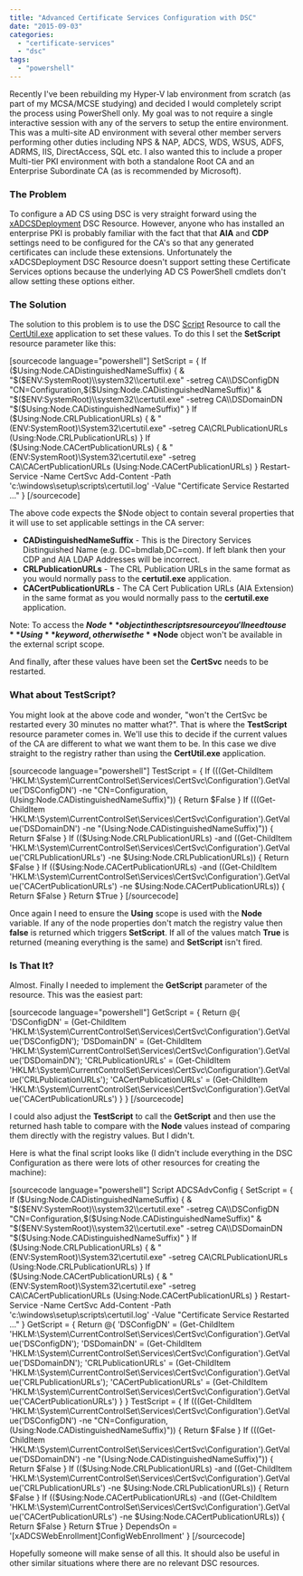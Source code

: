 ```yaml
---
title: "Advanced Certificate Services Configuration with DSC"
date: "2015-09-03"
categories: 
  - "certificate-services"
  - "dsc"
tags: 
  - "powershell"
---
```


Recently I've been rebuilding my Hyper-V lab environment from scratch (as part of my MCSA/MCSE studying) and decided I would completely script the process using PowerShell only. My goal was to not require a single interactive session with any of the servers to setup the entire environment. This was a multi-site AD environment with several other member servers performing other duties including NPS & NAP, ADCS, WDS, WSUS, ADFS, ADRMS, IIS, DirectAccess, SQL etc. I also wanted this to include a proper Multi-tier PKI environment with both a standalone Root CA and an Enterprise Subordinate CA (as is recommended by Microsoft).

### The Problem

To configure a AD CS using DSC is very straight forward using the [xADCSDeployment](https://github.com/PowerShell/xAdcsDeployment) DSC Resource. However, anyone who has installed an enterprise PKI is probably familiar with the fact that that **AIA** and **CDP** settings need to be configured for the CA's so that any generated certificates can include these extensions. Unfortunately the xADCSDeployment DSC Resource doesn't support setting these Certificate Services options because the underlying AD CS PowerShell cmdlets don't allow setting these options either.

### The Solution

The solution to this problem is to use the DSC [Script](https://technet.microsoft.com/en-us/library/dn282130.aspx) Resource to call the [CertUtil.exe](https://technet.microsoft.com/en-us/library/cc732443.aspx) application to set these values. To do this I set the **SetScript** resource parameter like this:

\[sourcecode language="powershell"\] SetScript = { If ($Using:Node.CADistinguishedNameSuffix) { & "$($ENV:SystemRoot)\\system32\\certutil.exe" -setreg CA\\DSConfigDN "CN=Configuration,$($Using:Node.CADistinguishedNameSuffix)" & "$($ENV:SystemRoot)\\system32\\certutil.exe" -setreg CA\\DSDomainDN "$($Using:Node.CADistinguishedNameSuffix)" } If ($Using:Node.CRLPublicationURLs) { & "$($ENV:SystemRoot)\\System32\\certutil.exe" -setreg CA\\CRLPublicationURLs $($Using:Node.CRLPublicationURLs) } If ($Using:Node.CACertPublicationURLs) { & "$($ENV:SystemRoot)\\System32\\certutil.exe" -setreg CA\\CACertPublicationURLs $($Using:Node.CACertPublicationURLs) } Restart-Service -Name CertSvc Add-Content -Path 'c:\\windows\\setup\\scripts\\certutil.log' -Value "Certificate Service Restarted ..." } \[/sourcecode\]

The above code expects the $Node object to contain several properties that it will use to set applicable settings in the CA server:

- **CADistinguishedNameSuffix** - This is the Directory Services Distinguished Name (e.g. DC=bmdlab,DC=com). If left blank then your CDP and AIA LDAP Addresses will be incorrect.
- **CRLPublicationURLs** \- The CRL Publication URLs in the same format as you would normally pass to the **certutil.exe** application.
- **CACertPublicationURLs** - The CA Cert Publication URLs (AIA Extension) in the same format as you would normally pass to the **certutil.exe** application.

Note: To access the **$Node** object in the scripts resource you'll need to use **Using** keyword, otherwise the **$Node** object won't be available in the external script scope.

And finally, after these values have been set the **CertSvc** needs to be restarted.

### What about TestScript?

You might look at the above code and wonder, "won't the CertSvc be restarted every 30 minutes no matter what?". That is where the **TestScript** resource parameter comes in. We'll use this to decide if the current values of the CA are different to what we want them to be. In this case we dive straight to the registry rather than using the **CertUtil.exe** application.

\[sourcecode language="powershell"\] TestScript = { If (((Get-ChildItem 'HKLM:\\System\\CurrentControlSet\\Services\\CertSvc\\Configuration').GetValue('DSConfigDN') -ne "CN=Configuration,$($Using:Node.CADistinguishedNameSuffix)")) { Return $False } If (((Get-ChildItem 'HKLM:\\System\\CurrentControlSet\\Services\\CertSvc\\Configuration').GetValue('DSDomainDN') -ne "$($Using:Node.CADistinguishedNameSuffix)")) { Return $False } If (($Using:Node.CRLPublicationURLs) -and ((Get-ChildItem 'HKLM:\\System\\CurrentControlSet\\Services\\CertSvc\\Configuration').GetValue('CRLPublicationURLs') -ne $Using:Node.CRLPublicationURLs)) { Return $False } If (($Using:Node.CACertPublicationURLs) -and ((Get-ChildItem 'HKLM:\\System\\CurrentControlSet\\Services\\CertSvc\\Configuration').GetValue('CACertPublicationURLs') -ne $Using:Node.CACertPublicationURLs)) { Return $False } Return $True } \[/sourcecode\]

Once again I need to ensure the **Using** scope is used with the **Node** variable. If any of the node properties don't match the registry value then **false** is returned which triggers **SetScript**. If all of the values match **True** is returned (meaning everything is the same) and **SetScript** isn't fired.

### Is That It?

Almost. Finally I needed to implement the **GetScript** parameter of the resource. This was the easiest part:

\[sourcecode language="powershell"\] GetScript = { Return @{ 'DSConfigDN' = (Get-ChildItem 'HKLM:\\System\\CurrentControlSet\\Services\\CertSvc\\Configuration').GetValue('DSConfigDN'); 'DSDomainDN' = (Get-ChildItem 'HKLM:\\System\\CurrentControlSet\\Services\\CertSvc\\Configuration').GetValue('DSDomainDN'); 'CRLPublicationURLs' = (Get-ChildItem 'HKLM:\\System\\CurrentControlSet\\Services\\CertSvc\\Configuration').GetValue('CRLPublicationURLs'); 'CACertPublicationURLs' = (Get-ChildItem 'HKLM:\\System\\CurrentControlSet\\Services\\CertSvc\\Configuration').GetValue('CACertPublicationURLs') } } \[/sourcecode\]

I could also adjust the **TestScript** to call the **GetScript** and then use the returned hash table to compare with the **Node** values instead of comparing them directly with the registry values. But I didn't.

Here is what the final script looks like (I didn't include everything in the DSC Configuration as there were lots of other resources for creating the machine):

\[sourcecode language="powershell"\] Script ADCSAdvConfig { SetScript = { If ($Using:Node.CADistinguishedNameSuffix) { & "$($ENV:SystemRoot)\\system32\\certutil.exe" -setreg CA\\DSConfigDN "CN=Configuration,$($Using:Node.CADistinguishedNameSuffix)" & "$($ENV:SystemRoot)\\system32\\certutil.exe" -setreg CA\\DSDomainDN "$($Using:Node.CADistinguishedNameSuffix)" } If ($Using:Node.CRLPublicationURLs) { & "$($ENV:SystemRoot)\\System32\\certutil.exe" -setreg CA\\CRLPublicationURLs $($Using:Node.CRLPublicationURLs) } If ($Using:Node.CACertPublicationURLs) { & "$($ENV:SystemRoot)\\System32\\certutil.exe" -setreg CA\\CACertPublicationURLs $($Using:Node.CACertPublicationURLs) } Restart-Service -Name CertSvc Add-Content -Path 'c:\\windows\\setup\\scripts\\certutil.log' -Value "Certificate Service Restarted ..." } GetScript = { Return @{ 'DSConfigDN' = (Get-ChildItem 'HKLM:\\System\\CurrentControlSet\\Services\\CertSvc\\Configuration').GetValue('DSConfigDN'); 'DSDomainDN' = (Get-ChildItem 'HKLM:\\System\\CurrentControlSet\\Services\\CertSvc\\Configuration').GetValue('DSDomainDN'); 'CRLPublicationURLs' = (Get-ChildItem 'HKLM:\\System\\CurrentControlSet\\Services\\CertSvc\\Configuration').GetValue('CRLPublicationURLs'); 'CACertPublicationURLs' = (Get-ChildItem 'HKLM:\\System\\CurrentControlSet\\Services\\CertSvc\\Configuration').GetValue('CACertPublicationURLs') } } TestScript = { If (((Get-ChildItem 'HKLM:\\System\\CurrentControlSet\\Services\\CertSvc\\Configuration').GetValue('DSConfigDN') -ne "CN=Configuration,$($Using:Node.CADistinguishedNameSuffix)")) { Return $False } If (((Get-ChildItem 'HKLM:\\System\\CurrentControlSet\\Services\\CertSvc\\Configuration').GetValue('DSDomainDN') -ne "$($Using:Node.CADistinguishedNameSuffix)")) { Return $False } If (($Using:Node.CRLPublicationURLs) -and ((Get-ChildItem 'HKLM:\\System\\CurrentControlSet\\Services\\CertSvc\\Configuration').GetValue('CRLPublicationURLs') -ne $Using:Node.CRLPublicationURLs)) { Return $False } If (($Using:Node.CACertPublicationURLs) -and ((Get-ChildItem 'HKLM:\\System\\CurrentControlSet\\Services\\CertSvc\\Configuration').GetValue('CACertPublicationURLs') -ne $Using:Node.CACertPublicationURLs)) { Return $False } Return $True } DependsOn = '\[xADCSWebEnrollment\]ConfigWebEnrollment' } \[/sourcecode\]

Hopefully someone will make sense of all this. It should also be useful in other similar situations where there are no relevant DSC resources.
